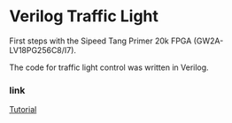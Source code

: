 # Verilog Traffic Light
First steps with the Sipeed Tang Primer 20k FPGA (GW2A-LV18PG256C8/I7).

The code for traffic light control was written in Verilog.

### link

[Tutorial](https://medium.com/@mcleber/building-a-traffic-light-with-verilog-on-the-sipeed-tang-primer-20k-4fccd783e5d1)
